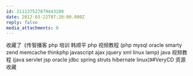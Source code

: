 ```yaml
---
id: 111137527879443189
date: 2012-03-22T07:20:00.000Z
reply: false
media_attachments: 0
---
```


收藏了《传智播客 php 培训 韩顺平 php 视频教程 (php mysql oracle smarty zend memcache thinkphp javascript ajax jquery xml linux lamp) java 视频教程 (java servlet jsp oracle jdbc spring struts hibernate linux)》#VeryCD 资源收藏 ​​​​

